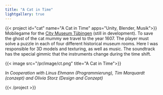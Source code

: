 ```yaml
---
title: "A Cat in Time"
lightgallery: true
---
```


{{< project id="cat" name="A Cat in Time" apps="Unity, Blender, Musik">}}
Mobilegame for the [City Museum Tübingen](https://www.tuebingen.de/stadtmuseum/) (still in development). To save the ghost of the cat mummy we travel to the year 1607. The player must solve a puzzle in each of four different historical museum rooms. Here I was responsible for 3D models and texturing, as well as music. The soundtrack has the special gimmic that the instruments change during the time shift.


{{< image src="/pr/image/ct.png" title="A Cat in Time">}}

*In Cooperation with Linus Ehmann (Programmierung), Tim Marquardt (conzept) and Olivia Storz (Design and Conzept)*

{{< /project >}}